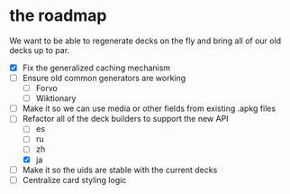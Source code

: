 # the roadmap

We want to be able to regenerate decks on the fly and bring all of our old
decks up to par.

* [X] Fix the generalized caching mechanism
* [ ] Ensure old common generators are working
  - [ ] Forvo
  - [ ] Wiktionary
* [ ] Make it so we can use media or other fields from existing .apkg files
* [ ] Refactor all of the deck builders to support the new API
  - [ ] es
  - [ ] ru
  - [ ] zh
  - [X] ja
* [ ] Make it so the uids are stable with the current decks
* [ ] Centralize card styling logic
